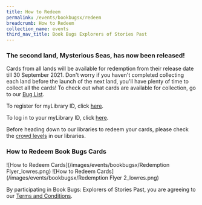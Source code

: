 ```yaml
---
title: How to Redeem
permalink: /events/bookbugsx/redeem
breadcrumb: How to Redeem
collection_name: events
third_nav_title: Book Bugs Explorers of Stories Past
---
```

### The second land, Mysterious Seas, has now been released!

Cards from all lands will be available for redemption from their release date till 30 September 2021. Don't worry if you haven't completed collecting each land before the launch of the next land, you'll have plenty of time to collect all the cards! To check out what cards are available for collection, go to our [Bug List](/events/bookbugsx/buglist).

To register for myLibrary ID, click <a href="https://account.nlb.gov.sg" target="_blank" rel="noopener noreferrer">here</a>.

To log in to your myLibrary ID, click <a href="https://nlb.gov.sg/mylibrary" target="_blank" rel="noopener noreferrer">here</a>.

Before heading down to our libraries to redeem your cards, please check the <a href="https://nlb.gov.sg/visitors" target="_blank" rel="noopener noreferrer">crowd levels</a> in our libraries.

### How to Redeem Book Bugs Cards

![How to Redeem Cards](/images/events/bookbugsx/Redemption Flyer_lowres.png)
![How to Redeem Cards](/images/events/bookbugsx/Redemption Flyer 2_lowres.png)



By participating in Book Bugs: Explorers of Stories Past, you are agreeing to our <a href="/events/bookbugsx/termsandconditions/" target="_blank" rel="noopener noreferrer">Terms and Conditions</a>.

